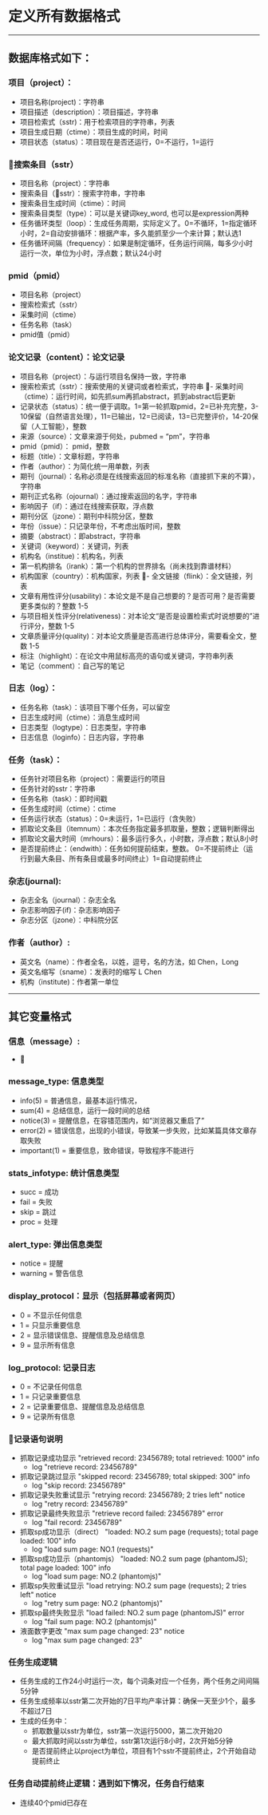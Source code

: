 # 定义所有数据格式

-----
## 数据库格式如下：

### 项目（project）：
- 项目名称(project)：字符串
- 项目描述（description）：项目描述，字符串
- 项目检索式（sstr)：用于检索项目的字符串，列表
- 项目生成日期（ctime）：项目生成的时间，时间
- 项目状态（status）：项目现在是否还运行，0=不运行，1=运行

### 搜索条目（sstr）
- 项目名称（project）：字符串
- 搜索条目（sstr）：搜索字符串，字符串
- 搜索条目生成时间（ctime）：时间
- 搜索条目类型（type）：可以是关键词key_word, 也可以是expression两种
- 任务循环类型（loop）：生成任务周期，实际定义了。0=不循环，1=指定循环小时，2=自动安排循环：根据产率，多久能抓至少一个来计算；默认选1
- 任务循环间隔（frequency）：如果是制定循环，任务运行间隔，每多少小时运行一次，单位为小时，浮点数；默认24小时

### pmid（pmid）
- 项目名称（project）
- 搜索检索式（sstr）
- 采集时间（ctime）
- 任务名称（task）
- pmid值（pmid）


### 论文记录（content）：论文记录
- 项目名称（project）：与运行项目名保持一致，字符串
- 搜索检索式（sstr）：搜索使用的关键词或者检索式，字符串
- 采集时间（ctime）：运行时间，如先抓sum再抓abstract，抓到abstract后更新
- 记录状态（status）：统一便于调取。1=第一轮抓取pmid，2=已补充完整，3-10保留（自然语言处理），11=已输出，12=已阅读，13=已完整评价，14-20保留（人工智能），整数
- 来源（source）：文章来源于何处，pubmed = “pm”，字符串
- pmid（pmid）： pmid，整数
- 标题（title）：文章标题，字符串
- 作者（author）：为简化统一用单数，列表
- 期刊（journal）：名称必须是在线搜索返回的标准名称（直接抓下来的不算），字符串
- 期刊正式名称（ojournal）：通过搜索返回的名字，字符串
- 影响因子（if）：通过在线搜索获取，浮点数
- 期刊分区（jzone）：期刊中科院分区，整数
- 年份（issue）：只记录年份，不考虑出版时间，整数
- 摘要（abstract）：即abstract，字符串
- 关键词（keyword）：关键词，列表
- 机构名（institue)：机构名，列表
- 第一机构排名（irank）：第一个机构的世界排名（尚未找到靠谱材料）
- 机构国家（country）：机构国家，列表
- 全文链接（flink）：全文链接，列表
- 文章有用性评分(usability)：本论文是不是自己想要的？是否可用？是否需要更多类似的？整数 1-5
- 与项目相关性评分(relativeness)：对本论文“是否是设置检索式时说想要的”进行评分，整数 1-5
- 文章质量评分(quality)：对本论文质量是否高进行总体评分，需要看全文，整数 1-5
- 标注（highlight）：在论文中用鼠标高亮的语句或关键词，字符串列表
- 笔记（comment）：自己写的笔记


### 日志（log）：
- 任务名称（task）：该项目下哪个任务，可以留空
- 日志生成时间（ctime）：消息生成时间
- 日志类型（logtype）：日志类型，字符串
- 日志信息（loginfo）：日志内容，字符串
    

### 任务（task）：
- 任务针对项目名称（project）：需要运行的项目
- 任务针对的sstr：字符串
- 任务名称（task）：即时间戳
- 任务生成时间（ctime）：ctime
- 任务运行状态（status）：0=未运行，1=已运行（含失败）
- 抓取论文条目（itemnum）：本次任务指定最多抓取量，整数；逻辑判断得出
- 抓取论文最大时间（mrhours）：最多运行多久，小时数，浮点数；默认8小时
- 是否提前终止：（endwith）：任务如何提前结束，整数。 0=不提前终止（运行到最大条目、所有条目或最多时间终止）1=自动提前终止


### 杂志(journal):
- 杂志全名（journal）：杂志全名
- 杂志影响因子(if)：杂志影响因子
- 杂志分区（jzone）：中科院分区


### 作者（author）:
- 英文名（name）：作者全名，以姓，逗号，名的方法，如 Chen，Long
- 英文名缩写（sname）：发表时的缩写 L Chen
- 机构（institute)：作者第一单位
----
## 其它变量格式

### 信息（message）:
- 

### message_type: 信息类型
- info(5) = 普通信息，最基本运行情况，
- sum(4) = 总结信息，运行一段时间的总结
- notice(3) = 提醒信息，在容错范围内，如“浏览器又重启了”
- error(2) = 错误信息，出现的小错误，导致某一步失败，比如某篇具体文章存取失败 
- important(1) = 重要信息，致命错误，导致程序不能进行

### stats_infotype: 统计信息类型
- succ = 成功
- fail = 失败
- skip = 跳过
- proc = 处理

### alert_type: 弹出信息类型
- notice = 提醒
- warning = 警告信息

### display_protocol：显示（包括屏幕或者网页）
- 0 = 不显示任何信息
- 1 = 只显示重要信息
- 2 = 显示错误信息、提醒信息及总结信息
- 9 = 显示所有信息

### log_protocol: 记录日志
- 0 = 不记录任何信息
- 1 = 只记录重要信息
- 2 = 记录重要信息、提醒信息及总结信息
- 9 = 记录所有信息

### 记录语句说明
- 抓取记录成功显示 "retrieved record: 23456789; total retrieved: 1000" info
    - log "retrieve record: 23456789"
- 抓取记录跳过显示 "skipped record: 23456789; total skipped: 300" info
    - log "skip record: 23456789" 
- 抓取记录失败重试显示 "retrying record: 23456789; 2 tries left" notice
    - log "retry record: 23456789"
- 抓取记录最终失败显示 "retrieve record failed: 23456789" error
    - log "fail record: 23456789"
- 抓取sp成功显示（direct） "loaded: NO.2 sum page (requests); total page loaded: 100" info
    - log "load sum page: NO.1 (requests)"
- 抓取sp成功显示（phantomjs） "loaded: NO.2 sum page (phantomJS); total page loaded: 100" info
    - log "load sum page: NO.2 (phantomjs)"
- 抓取sp失败重试显示 "load retrying: NO.2 sum page (requests); 2 tries left" notice
    - log "retry sum page: NO.2 (phantomjs)"
- 抓取sp最终失败显示 "load failed: NO.2 sum page (phantomJS)" error
    - log "fail sum page: NO.2 (phantomjs)"
- 液面数字更改 "max sum page changed: 23" notice
    - log "max sum page changed: 23"

### 任务生成逻辑
- 任务生成的工作24小时运行一次，每个词条对应一个任务，两个任务之间间隔5分钟
- 任务生成频率以sstr第二次开始的7日平均产率计算：确保一天至少1个，最多不超过7日
- 生成的任务中：
    - 抓取数量以sstr为单位，sstr第一次运行5000，第二次开始20
    - 最大抓取时间以sstr为单位，sstr第1次运行8小时，2次开始5分钟
    - 是否提前终止以project为单位，项目有1个sstr不提前终止，2个开始自动提前终止


### 任务自动提前终止逻辑：遇到如下情况，任务自行结束
- 连续40个pmid已存在
    
